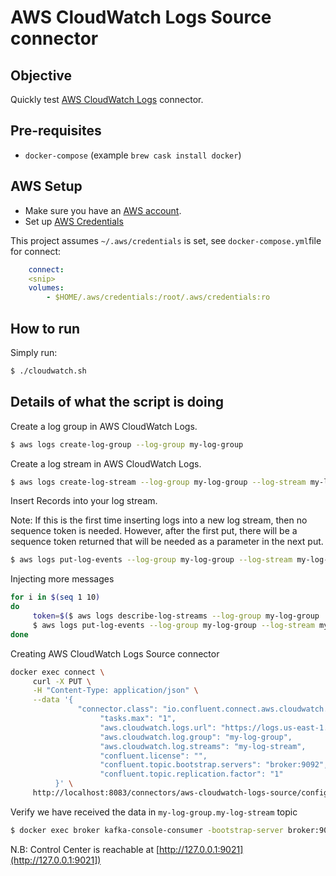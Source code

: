 # AWS CloudWatch Logs Source connector

## Objective

Quickly test [AWS CloudWatch Logs](https://docs.confluent.io/current/connect/kafka-connect-aws-cloudwatch-logs/index.html#kconnect-long-aws-cloudwatch-logs-source-connector) connector.

## Pre-requisites

* `docker-compose` (example `brew cask install docker`)


## AWS Setup

* Make sure you have an [AWS account](https://docs.aws.amazon.com/streams/latest/dev/before-you-begin.html#setting-up-sign-up-for-aws).
* Set up [AWS Credentials](https://docs.confluent.io/current/connect/kafka-connect-kinesis/quickstart.html#aws-credentials)

This project assumes `~/.aws/credentials` is set, see `docker-compose.yml`file for connect:

```yaml
    connect:
    <snip>
    volumes:
        - $HOME/.aws/credentials:/root/.aws/credentials:ro
```

## How to run

Simply run:

```bash
$ ./cloudwatch.sh
```


## Details of what the script is doing

Create a log group in AWS CloudWatch Logs.

```bash
$ aws logs create-log-group --log-group my-log-group
```

Create a log stream in AWS CloudWatch Logs.

```bash
$ aws logs create-log-stream --log-group my-log-group --log-stream my-log-stream
```

Insert Records into your log stream.

Note: If this is the first time inserting logs into a new log stream, then no sequence token is needed.
However, after the first put, there will be a sequence token returned that will be needed as a parameter in the next put.

```bash
$ aws logs put-log-events --log-group my-log-group --log-stream my-log-stream --log-events timestamp=`date +%s000`,message="This is a log #0"
```

Injecting more messages

```bash
for i in $(seq 1 10)
do
     token=$($ aws logs describe-log-streams --log-group my-log-group | jq -r .logStreams[0].uploadSequenceToken)
     $ aws logs put-log-events --log-group my-log-group --log-stream my-log-stream --log-events timestamp=`date +%s000`,message="This is a log #${i}" --sequence-token ${token}
done
```

Creating AWS CloudWatch Logs Source connector

```bash
docker exec connect \
     curl -X PUT \
     -H "Content-Type: application/json" \
     --data '{
               "connector.class": "io.confluent.connect.aws.cloudwatch.AwsCloudWatchSourceConnector",
                    "tasks.max": "1",
                    "aws.cloudwatch.logs.url": "https://logs.us-east-1.amazonaws.com",
                    "aws.cloudwatch.log.group": "my-log-group",
                    "aws.cloudwatch.log.streams": "my-log-stream",
                    "confluent.license": "",
                    "confluent.topic.bootstrap.servers": "broker:9092",
                    "confluent.topic.replication.factor": "1"
          }' \
     http://localhost:8083/connectors/aws-cloudwatch-logs-source/config | jq .
```

Verify we have received the data in `my-log-group.my-log-stream` topic

```bash
$ docker exec broker kafka-console-consumer -bootstrap-server broker:9092 --topic my-log-group.my-log-stream --from-beginning --max-messages 10
```

N.B: Control Center is reachable at [http://127.0.0.1:9021](http://127.0.0.1:9021])
